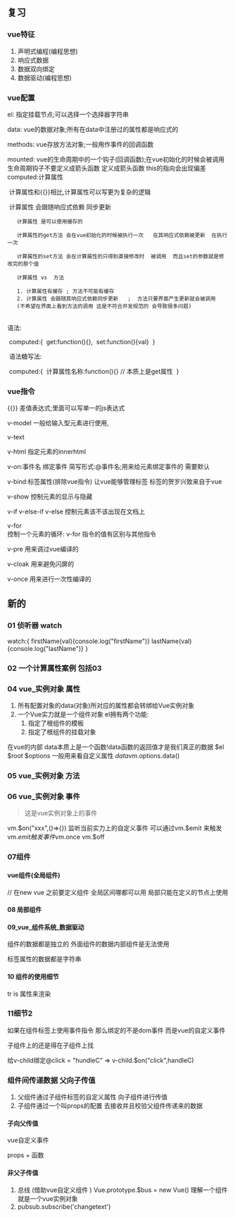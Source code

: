 ## 复习

### vue特征

1. 声明式编程(编程思想)
2. 响应式数据
3. 数据双向绑定
4. 数据驱动(编程思想)

### vue配置

el:  指定挂载节点;可以选择一个选择器字符串

data: vue的数据对象;所有在data中注册过的属性都是响应式的

methods: vue存放方法对象;一般用作事件的回调函数

mounted: vue的生命周期中的一个钩子(回调函数);在vue初始化的时候会被调用
         生命周期钩子不要定义成箭头函数  定义成箭头函数 this的指向会出现偏差
computed:计算属性

​				计算属性和{{}}相比,计算属性可以写更为复杂的逻辑

​				计算属性 会跟随响应式依赖 同步更新

       计算属性 是可以使用缓存的
    
       计算属性的get方法 会在vue初始化的时候被执行一次   在其响应式依赖被更新  在执行一次
       
       计算属性的set方法 会在计算属性的只得到直接修改时  被调用  而且set的参数就是修改完的那个值
       
       计算属性 vs  方法
      
       1. 计算属性有缓存 ; 方法不可能有缓存
       2. 计算属性 会跟随其响应式依赖同步更新   ;  方法只要界面产生更新就会被调用
       (不希望在界面上看到方法的调用 这是不符合开发规范的 会导致很多问题)
​			
​	语法: 

​						computed:{
​										get:function(){},
​										set:function(){val}
​							}

​				语法糖写法:

​						computed:{
​										计算属性名称:function(){}  // 本质上是get属性
​							}

### vue指令

{{}}   差值表达式;里面可以写单一的js表达式

v-model   一般给输入型元素进行使用,

v-text

v-html  指定元素的innerhtml

v-on:事件名   绑定事件
      简写形式:@事件名;用来给元素绑定事件的
      需要默认

v-bind:标签属性(排除vue指令)   让vue能够管理标签  标签的贺岁兴致来自于vue

v-show            控制元素的显示与隐藏

v-if
v-else-if
v-else     控制元素该不该出现在文档上

v-for   
      控制一个元素的循环:
        v-for  指令的值有区别与其他指令

v-pre   用来调过vue编译的

v-cloak  用来避免闪屏的

v-once  用来进行一次性编译的




## 新的
### 01 侦听器  watch
watch:{
  firstName(val){console.log("firstName")}
  lastName(val){console.log("lastName")}
}

### 02 一个计算属性案例  包括03
### 04 vue_实例对象 属性

  1.  所有配置对象的data(对象)所对应的属性都会转绑给Vue实例对象
  2. 一个Vue实力就是一个组件对象
      el拥有两个功能:
        1. 指定了根组件的模板
        2. 指定了根组件的挂载对象

在vue的内部 data本质上是一个函数!data函数的返回值才是我们真正的数据
$el
$root
$options 一般用来看自定义属性
$data  vm.$options.data()

### 05 vue_实例对象 方法

### 06  vue_实例对象 事件

> 这是vue实例对象上的事件

vm.$on("xxx",()=>{})   监听当前实力上的自定义事件 可以通过vm.$emit 来触发
vm.$emit 触发事件
vm.$once
vm.$off

###  07组件

#### vue组件(全局组件)

// 在new vue 之前要定义组件
全局区间哪都可以用   局部只能在定义的节点上使用
####  08 局部组件
####  09_vue_组件系统_数据驱动

组件的数据都是独立的
外面组件的数据内部组件是无法使用

标签属性的数据都是字符串

#### 10 组件的使用细节

tr  is 属性来渲染	

### 11细节2

如果在组件标签上使用事件指令 那么绑定的不是dom事件  而是vue的自定义事件

子组件上的还是得在子组件上找

给v-child绑定@click = "hundleC"   =>   v-child.$on("click",handleC)







### 组件间传递数据   父向子传值

1.  父组件通过子组件标签的自定义属性 向子组件进行传值
2. 子组件通过一个叫props的配置 去接收并且校验父组件传递来的数据

#### 子向父传值

vue自定义事件

props + 函数 

#### 非父子传值

1. 总线 (借助vue自定义组件 )    Vue.prototype.$bus = new Vue()  理解一个组件就是一个vue实例对象
2. pubsub.subscribe('changetext')